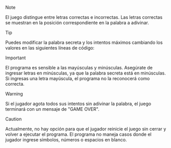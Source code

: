 >[!NOTE]
>El juego distingue entre letras correctas e incorrectas. Las letras correctas se muestran en la posición correspondiente en la palabra a adivinar.

> [!TIP]
> Puedes modificar la palabra secreta y los intentos máximos cambiando los valores en las siguientes líneas de código:

> [!IMPORTANT]
> El programa es sensible a las mayúsculas y minúsculas. Asegúrate de ingresar letras en minúsculas, ya que la palabra secreta está en minúsculas. Si ingresas una letra mayúscula, el programa no la reconocerá como correcta.

> [!WARNING]
> Si el jugador agota todos sus intentos sin adivinar la palabra, el juego terminará con un mensaje de "GAME OVER".

> [!CAUTION]
> Actualmente, no hay opción para que el jugador reinicie el juego sin cerrar y volver a ejecutar el programa.
> El programa no maneja casos donde el jugador ingrese símbolos, números o espacios en blanco.
